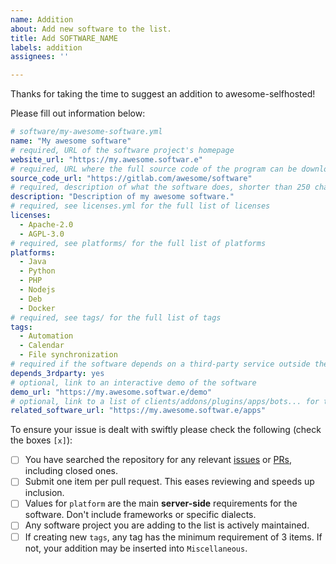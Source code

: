 ```yaml
---
name: Addition
about: Add new software to the list.
title: Add SOFTWARE_NAME
labels: addition
assignees: ''

---
```


Thanks for taking the time to suggest an addition to awesome-selfhosted! 

Please fill out information below:

```yaml
# software/my-awesome-software.yml
name: "My awesome software"
# required, URL of the software project's homepage
website_url: "https://my.awesome.softwar.e"
# required, URL where the full source code of the program can be downloaded
source_code_url: "https://gitlab.com/awesome/software"
# required, description of what the software does, shorter than 250 characters, sentence case
description: "Description of my awesome software."
# required, see licenses.yml for the full list of licenses
licenses:
  - Apache-2.0
  - AGPL-3.0
# required, see platforms/ for the full list of platforms
platforms:
  - Java
  - Python
  - PHP
  - Nodejs
  - Deb
  - Docker
# required, see tags/ for the full list of tags
tags:
  - Automation
  - Calendar
  - File synchronization
# required if the software depends on a third-party service outside the user's control, else remove
depends_3rdparty: yes
# optional, link to an interactive demo of the software
demo_url: "https://my.awesome.softwar.e/demo"
# optional, link to a list of clients/addons/plugins/apps/bots... for the software
related_software_url: "https://my.awesome.softwar.e/apps"
```

To ensure your issue is dealt with swiftly please check the following (check the boxes `[x]`):
- [ ] You have searched the repository for any relevant [issues](https://github.com/awesome-selfhosted/awesome-selfhosted-data/issues) or [PRs](https://github.com/awesome-selfhosted/awesome-selfhosted-data/pulls), including closed ones.
- [ ] Submit one item per pull request. This eases reviewing and speeds up inclusion.
- [ ] Values for `platform` are the main **server-side** requirements for the software. Don't include frameworks or specific dialects.
- [ ] Any software project you are adding to the list is actively maintained.
- [ ] If creating new `tags`, any tag has the minimum requirement of 3 items. If not, your addition may be inserted into `Miscellaneous`.
